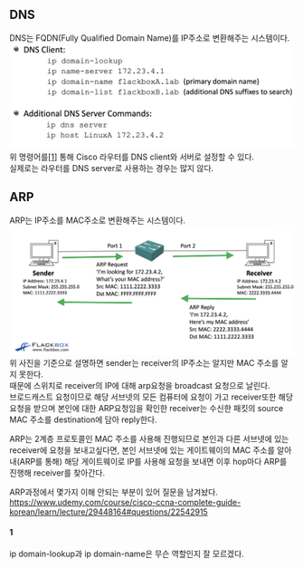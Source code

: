 ## DNS
DNS는 FQDN(Fully Qualified Domain Name)를 IP주소로 변환해주는 시스템이다.  
![](src/DNS_command.png)
위 명령어를[[1]](#1) 통해 Cisco 라우터를 DNS client와 서버로 설정할 수 있다.  
실제로는 라우터를 DNS server로 사용하는 경우는 많지 않다.  


## ARP
ARP는 IP주소를 MAC주소로 변환해주는 시스템이다.  
![](src/ARP_on_layer2.png)
위 사진을 기준으로 설명하면 sender는 receiver의 IP주소는 알지만 MAC 주소를 알지 못한다.  
때문에 스위치로 receiver의 IP에 대해 arp요청을 broadcast 요청으로 날린다.  
브로드캐스트 요청이므로 해당 서브넷의 모든 컴퓨터에 요청이 가고 receiver또한 해당 요청을 받으며 본인에 대한 ARP요청임을 확인한 receiver는 수신한 패킷의 source MAC 주소를 destination에 담아 reply한다.     

ARP는 2계층 프로토콜인 MAC 주소를 사용해 진행되므로 본인과 다른 서브넷에 있는 receiver에 요청을 보내고싶다면, 본인 서브넷에 있는 게이트웨이의 MAC 주소를 알아내(ARP를 통해) 해당 게이트웨이로 IP를 사용해 요청을 보내면 이후 hop마다 ARP를 진행해 receiver를 찾아간다.  


ARP과정에서 몇가지 이해 안되는 부분이 있어 질문을 남겨놨다.  
https://www.udemy.com/course/cisco-ccna-complete-guide-korean/learn/lecture/29448164#questions/22542915

#### 1
ip domain-lookup과 ip domain-name은 무슨 역할인지 잘 모르겠다.  
